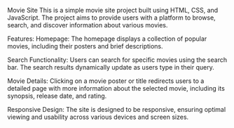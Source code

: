 Movie Site
This is a simple movie site project built using HTML, CSS, and JavaScript. The project aims to provide users with a platform to browse, search, and discover information about various movies.

Features:
Homepage: The homepage displays a collection of popular movies, including their posters and brief descriptions.

Search Functionality: Users can search for specific movies using the search bar. The search results dynamically update as users type in their query.

Movie Details: Clicking on a movie poster or title redirects users to a detailed page with more information about the selected movie, including its synopsis, release date, and rating.

Responsive Design: The site is designed to be responsive, ensuring optimal viewing and usability across various devices and screen sizes.

